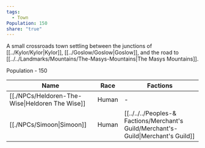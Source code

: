 ```yaml
---
tags:
  - Town
Population: 150
share: "true"
---
```


A small crossroads town settling between the junctions of [[../Kylor/Kylor|Kylor]], [[../Goslow/Goslow|Goslow]], and the road to [[../../Landmarks/Mountains/The-Masys-Mountains|The Masys Mountains]]. 

Population - 150

| Name                                                                                       | Race  | Factions                                                                      |
| ------------------------------------------------------------------------------------------ | ----- | ----------------------------------------------------------------------------- |
| [[./NPCs/Heldoren-The-Wise\|Heldoren The Wise]] | Human | \-                                                                            |
| [[./NPCs/Simoon\|Simoon]]                       | Human | [[../../../Peoples-& Factions/Merchant's Guild/Merchant's-Guild\|Merchant's Guild]] |
